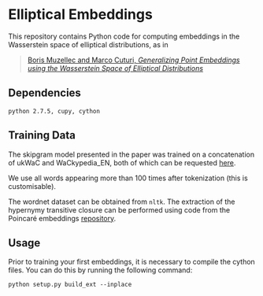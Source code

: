 # Elliptical Embeddings

This repository contains Python code for computing embeddings in the Wasserstein space of elliptical distributions, as in

>[Boris Muzellec and Marco Cuturi, *Generalizing Point Embeddings using the Wasserstein Space of Elliptical Distributions*](https://arxiv.org/abs/1805.07594)

## Dependencies

`python 2.7.5, cupy, cython `

## Training Data

The skipgram model presented in the paper was trained on a concatenation of ukWaC and WaCkypedia_EN, both of which can be requested [here](http://wacky.sslmit.unibo.it/doku.php?id=download). 

We use all words appearing more than 100 times after tokenization (this is customisable).

The wordnet dataset can be obtained from `nltk`. The extraction of the hypernymy transitive closure can be performed using code from the Poincaré embeddings [repository](https://github.com/facebookresearch/poincare-embeddings/tree/master/wordnet).

## Usage

Prior to training your first embeddings, it is necessary to compile the cython files. You can do this by running the following command:

`python setup.py build_ext --inplace`